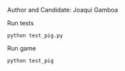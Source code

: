 Author and Candidate: Joaqui Gamboa

Run tests

```python test_pig.py```

Run game

```python test_pig```